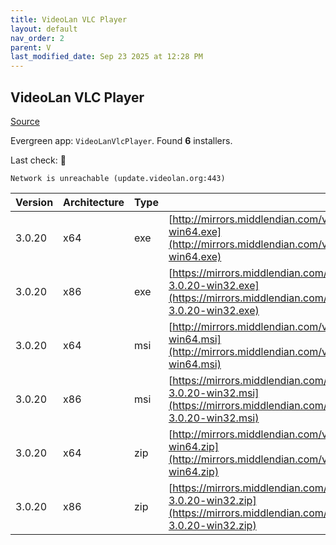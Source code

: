 ```yaml
---
title: VideoLan VLC Player 
layout: default
nav_order: 2
parent: V
last_modified_date: Sep 23 2025 at 12:28 PM
---
```


## VideoLan VLC Player 

[Source](https://www.videolan.org/vlc/)

Evergreen app: `VideoLanVlcPlayer`. Found **6** installers.

Last check: 🔴
```
Network is unreachable (update.videolan.org:443)
```

| Version | Architecture | Type | URI                                                                                                                                                                                  |
| ------- | ------------ | ---- | ------------------------------------------------------------------------------------------------------------------------------------------------------------------------------------ |
| 3.0.20  | x64          | exe  | [http://mirrors.middlendian.com/videolan/vlc/3.0.20/win64/vlc-3.0.20-win64.exe](http://mirrors.middlendian.com/videolan/vlc/3.0.20/win64/vlc-3.0.20-win64.exe)                       |
| 3.0.20  | x86          | exe  | [https://mirrors.middlendian.com/sites/videolan.org/vlc/3.0.20/win32/vlc-3.0.20-win32.exe](https://mirrors.middlendian.com/sites/videolan.org/vlc/3.0.20/win32/vlc-3.0.20-win32.exe) |
| 3.0.20  | x64          | msi  | [http://mirrors.middlendian.com/videolan/vlc/3.0.20/win64/vlc-3.0.20-win64.msi](http://mirrors.middlendian.com/videolan/vlc/3.0.20/win64/vlc-3.0.20-win64.msi)                       |
| 3.0.20  | x86          | msi  | [https://mirrors.middlendian.com/sites/videolan.org/vlc/3.0.20/win32/vlc-3.0.20-win32.msi](https://mirrors.middlendian.com/sites/videolan.org/vlc/3.0.20/win32/vlc-3.0.20-win32.msi) |
| 3.0.20  | x64          | zip  | [http://mirrors.middlendian.com/videolan/vlc/3.0.20/win64/vlc-3.0.20-win64.zip](http://mirrors.middlendian.com/videolan/vlc/3.0.20/win64/vlc-3.0.20-win64.zip)                       |
| 3.0.20  | x86          | zip  | [https://mirrors.middlendian.com/sites/videolan.org/vlc/3.0.20/win32/vlc-3.0.20-win32.zip](https://mirrors.middlendian.com/sites/videolan.org/vlc/3.0.20/win32/vlc-3.0.20-win32.zip) |
